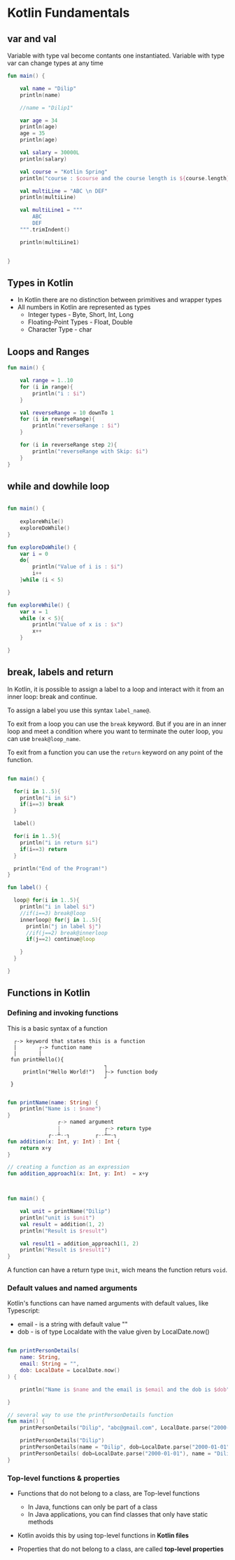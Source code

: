 # Kotlin Fundamentals


## var and val

Variable with type val become contants one instantiated.
Variable with type var can change types at any time

```kotlin
fun main() {

    val name = "Dilip"
    println(name)

    //name = "Dilip1"

    var age = 34
    println(age)
    age = 35
    println(age)

    val salary = 30000L
    println(salary)

    val course = "Kotlin Spring"
    println("course : $course and the course length is ${course.length}")

    val multiLine = "ABC \n DEF"
    println(multiLine)

    val multiLine1 = """
        ABC
        DEF        
    """.trimIndent()

    println(multiLine1)


}
```

## Types in Kotlin
- In Kotlin there are no distinction between primitives and wrapper types
- All numbers in Kotlin are represented as types
  - Integer types - Byte, Short, Int, Long
  - Floating-Point Types - Float, Double
  - Character Type - char

## Loops and Ranges
```kotlin
fun main() {

    val range = 1..10
    for (i in range){
        println("i : $i")
    }

    val reverseRange = 10 downTo 1
    for (i in reverseRange){
        println("reverseRange : $i")
    }

    for (i in reverseRange step 2){
        println("reverseRange with Skip: $i")
    }
}
```

## while and dowhile loop

```kotlin

fun main() {
    
    exploreWhile()
    exploreDoWhile()
}

fun exploreDoWhile() {
    var i = 0
    do{
        println("Value of i is : $i")
        i++
    }while (i < 5)

}

fun exploreWhile() {
    var x = 1
    while (x < 5){
        println("Value of x is : $x")
        x++
    }

}
```

## break, labels and return

In Kotlin, it is possible to assign a label to a loop and interact with it from an inner loop: break and continue.

To assign a label you use this syntax `label_name@`.

To exit from a loop you can use the `break` keyword. But if you are in an inner loop and meet a condition where you want to terminate the outer loop, you can use `break@loop_name`.

To exit from a function you can use the `return` keyword on any point of the function.
````kotlin

fun main() {

  for(i in 1..5){
    println("i in $i")
    if(i==3) break
  }

  label()

  for(i in 1..5){
    println("i in return $i")
    if(i==3) return
  }

  println("End of the Program!")
}

fun label() {

  loop@ for(i in 1..5){
    println("i in label $i")
    //if(i==3) break@loop
    innerloop@ for(j in 1..5){
      println("j in label $j")
      //if(j==2) break@innerloop
      if(j==2) continue@loop

    }
  }

}
````

## Functions in Kotlin
### Defining and invoking functions

This is a basic syntax of a function
```code
  ┌-> keyword that states this is a function
  |       ┌-> function name
  |       |
 fun printHello(){
                               ┐
     println("Hello World!")   ├-> function body
                               ┘ 
 }
```


```kotlin

fun printName(name: String) {
    println("Name is : $name")
}
                ┌-> named argument
                |              ┌-> return type  
             ┌--┴--┐        ┌--┴─-┐
fun addition(x: Int, y: Int) : Int {
    return x+y
}

// creating a function as an expression
fun addition_approach1(x: Int, y: Int)  = x+y



fun main() {

    val unit = printName("Dilip")
    println("unit is $unit")
    val result = addition(1, 2)
    println("Result is $result")

    val result1 = addition_approach1(1, 2)
    println("Result is $result1")
}
```
A function can have a return type `Unit`, wich means the function returs `void`.

### Default values and named arguments
Kotlin's functions can have named arguments with default values, like Typescript:
- email -  is a string with default value ""
- dob - is of type Localdate with the value given by LocalDate.now()

```kotlin

fun printPersonDetails(
    name: String,
    email: String = "",
    dob: LocalDate = LocalDate.now()
) {

    println("Name is $name and the email is $email and the dob is $dob")

}

// several way to use the printPersonDetails function
fun main() {
    printPersonDetails("Dilip", "abc@gmail.com", LocalDate.parse("2000-01-01"))

    printPersonDetails("Dilip")
    printPersonDetails(name = "Dilip", dob=LocalDate.parse("2000-01-01"))
    printPersonDetails( dob=LocalDate.parse("2000-01-01"), name = "Dilip", email = "abc@gmail.com")
}

```

### Top-level functions & properties

- Functions that do not belong to a class, are Top-level functions
  - In Java, functions can only be part of a class
  - In Java applications, you can find classes that only have static methods
- Kotlin avoids this by using top-level functions in **Kotlin files** 

- Properties that do not belong to a class, are called **top-level properties**


